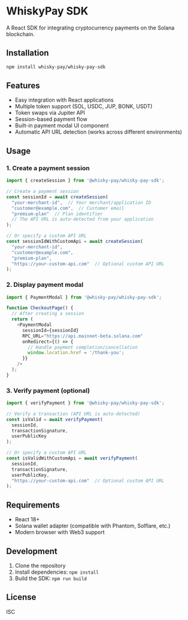 # WhiskyPay SDK

A React SDK for integrating cryptocurrency payments on the Solana blockchain.

## Installation

```bash
npm install whisky-pay/whisky-pay-sdk
```

## Features

- Easy integration with React applications
- Multiple token support (SOL, USDC, JUP, BONK, USDT)
- Token swaps via Jupiter API
- Session-based payment flow
- Built-in payment modal UI component
- Automatic API URL detection (works across different environments)

## Usage

### 1. Create a payment session

```typescript
import { createSession } from '@whisky-pay/whisky-pay-sdk';

// Create a payment session
const sessionId = await createSession(
  "your-merchant-id",  // Your merchant/application ID
  "customer@example.com",  // Customer email
  "premium-plan"  // Plan identifier
  // The API URL is auto-detected from your application
);

// Or specify a custom API URL
const sessionIdWithCustomApi = await createSession(
  "your-merchant-id",
  "customer@example.com",
  "premium-plan",
  "https://your-custom-api.com"  // Optional custom API URL
);
```

### 2. Display payment modal

```typescript
import { PaymentModal } from '@whisky-pay/whisky-pay-sdk';

function CheckoutPage() {
  // After creating a session
  return (
    <PaymentModal 
      sessionId={sessionId} 
      RPC_URL="https://api.mainnet-beta.solana.com" 
      onRedirect={() => {
        // Handle payment completion/cancellation
        window.location.href = '/thank-you';
      }}
    />
  );
}
```

### 3. Verify payment (optional)

```typescript
import { verifyPayment } from '@whisky-pay/whisky-pay-sdk';

// Verify a transaction (API URL is auto-detected)
const isValid = await verifyPayment(
  sessionId,
  transactionSignature,
  userPublicKey
);

// Or specify a custom API URL
const isValidWithCustomApi = await verifyPayment(
  sessionId,
  transactionSignature,
  userPublicKey,
  "https://your-custom-api.com"  // Optional custom API URL
);
```

## Requirements

- React 18+
- Solana wallet adapter (compatible with Phantom, Solflare, etc.)
- Modern browser with Web3 support

## Development

1. Clone the repository
2. Install dependencies: `npm install`
3. Build the SDK: `npm run build`

## License

ISC